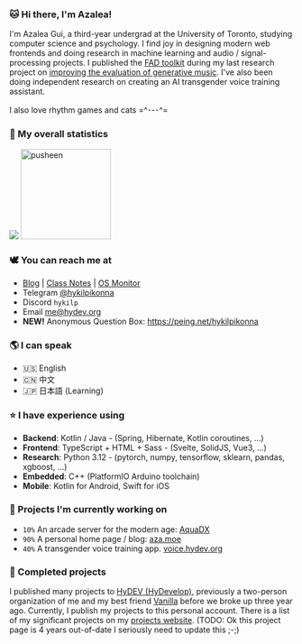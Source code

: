 ### 🐱 Hi there, I'm Azalea!

I'm Azalea Gui, a third-year undergrad at the University of Toronto, studying computer science and psychology. I find joy in designing modern web frontends and doing research in machine learning and audio / signal-processing projects. I published the [FAD toolkit](https://github.com/microsoft/fadtk) during my last research project on [improving the evaluation of generative music](https://arxiv.org/abs/2311.01616). I've also been doing independent research on creating an AI transgender voice training assistant.

I also love rhythm games and cats =^･-･^=


### 🌷 My overall statistics <!--{ collapseSection() }-->

![](https://github-readme-stats-one-bice.vercel.app/api?username=hykilpikonna&include_all_commits=true&show_icons=true&title_color=ff7d92&text_color=ffb5c2&icon_color=ff869a&role=OWNER,ORGANIZATION_MEMBER)
<img src="https://user-images.githubusercontent.com/22280294/179611382-5704fe4f-ef8c-40f2-b868-5921cfb56da6.png" alt="pusheen" height="160px">


### 🕊️ You can reach me at <!--{ collapseSection() }-->

* [Blog](https://aza.moe) | [Class Notes](https://hydev.notion.site/) | [OS Monitor](https://gf.hydev.org/d/7JdIfTn9z/os-monitor)
* Telegram [@hykilpikonna](https://t.me/hykilpikonna)
* Discord `hykilp`
* Email me@hydev.org
* **NEW!** Anonymous Question Box: https://peing.net/hykilpikonna


### 🌎 I can speak <!--{ collapseSection() }-->

* 🇺🇸 English
* 🇨🇳 中文
* 🇯🇵 日本語 (Learning)


### ⭐ I have experience using <!--{ collapseSection() }-->

* **Backend**: Kotlin / Java - (Spring, Hibernate, Kotlin coroutines, ...)
* **Frontend**: TypeScript + HTML + Sass - (Svelte, SolidJS, Vue3, ...)
* **Research**: Python 3.12 - (pytorch, numpy, tensorflow, sklearn, pandas, xgboost, ...)
* **Embedded**: C++ (PlatformIO Arduino toolchain)
* **Mobile**: Kotlin for Android, Swift for iOS


### 🌱 Projects I'm currently working on <!--{ collapseSection() }-->

* `10%` An arcade server for the modern age: [AquaDX](https://github.com/hykilpikonna/AquaDX)
* `90%` A personal home page / blog: [aza.moe](https://aza.moe) 
* `40%` A transgender voice training app. [voice.hydev.org](https://voice.hydev.org/)


### 🌲 Completed projects <!--{ collapseSection() }-->

I published many projects to [HyDEV (HyDevelop)](https://github.com/hydevelop), previously a two-person organization of me and my best friend [Vanilla](https://github.com/vergedx) before we broke up three year ago. Currently, I publish my projects to this personal account.
There is a list of my significant projects on my [projects website](https://me.hydev.org). (TODO: Ok this project page is 4 years out-of-date I seriously need to update this ;-;)
